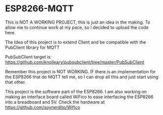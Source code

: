 ESP8266-MQTT
============

This is NOT A WORKING PROJECT, this is just an idea in the making. To allow me to continue work at my pace, so I decided to upload the code here. 


The Idea of this project is to extend Client and be compatible with the PubClient library for MQTT

PubSubClient target is:
https://github.com/knolleary/pubsubclient/tree/master/PubSubClient


Remember this project is NOT WORKING. IF there is an implementation for the ESP8266 that do MQTT tell me, so I can drop all this and just start using that other.


This  project is the software part of the ESP8266. I am also working on making an interface board called WiFico to ease interfacing the ESP8266 into a breadboard and 5V. Check the hardware at https://github.com/soynerdito/WifIco
